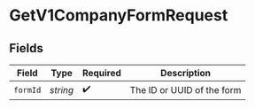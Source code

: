 # GetV1CompanyFormRequest


## Fields

| Field                      | Type                       | Required                   | Description                |
| -------------------------- | -------------------------- | -------------------------- | -------------------------- |
| `formId`                   | *string*                   | :heavy_check_mark:         | The ID or UUID of the form |